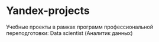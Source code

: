 # Yandex-projects
Учебные проекты в рамках программ профессиональной переподготовки: Data scientist (Аналитик данных)

